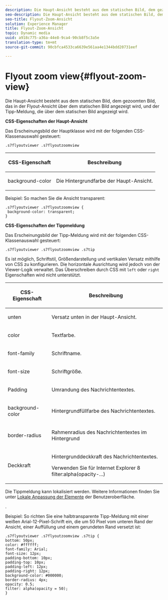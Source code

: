```yaml
---
description: Die Haupt-Ansicht besteht aus dem statischen Bild, dem gezoomten Bild, das in der Flyout-Ansicht über dem statischen Bild angezeigt wird, und der Tipp-Meldung, die über dem statischen Bild angezeigt wird.
seo-description: Die Haupt-Ansicht besteht aus dem statischen Bild, dem gezoomten Bild, das in der Flyout-Ansicht über dem statischen Bild angezeigt wird, und der Tipp-Meldung, die über dem statischen Bild angezeigt wird.
seo-title: Flyout-Zoom-Ansicht
solution: Experience Manager
title: Flyout-Zoom-Ansicht
topic: Dynamic media
uuid: a918c775-a36a-44e8-9ca4-90cb8f5c3a5e
translation-type: tm+mt
source-git-commit: 90cbfca4533ca6639e561aa4e1344bdd20731eef

---
```



# Flyout zoom view{#flyout-zoom-view}

Die Haupt-Ansicht besteht aus dem statischen Bild, dem gezoomten Bild, das in der Flyout-Ansicht über dem statischen Bild angezeigt wird, und der Tipp-Meldung, die über dem statischen Bild angezeigt wird.

<!--<a id="section_061E550C1C1D4DB2BD663A898895B38C"></a>-->

**CSS-Eigenschaften der Haupt-Ansicht**

Das Erscheinungsbild der Hauptklasse wird mit der folgenden CSS-Klassenauswahl gesteuert:

```
.s7flyoutviewer .s7flyoutzoomview
```

<table id="table_94EE3F5BBE4547C0B4943471CEE7EDE4"> 
 <thead> 
  <tr> 
   <th colname="col1" class="entry"> <p> CSS-Eigenschaft </p> </th> 
   <th colname="col2" class="entry"> <p>Beschreibung </p> </th> 
  </tr> 
 </thead>
 <tbody> 
  <tr> 
   <td colname="col1"> <p> <span class="codeph"> background-color </span> </p> </td> 
   <td colname="col2"> <p> Die Hintergrundfarbe der Haupt-Ansicht. </p> </td> 
  </tr> 
 </tbody> 
</table>

Beispiel: So machen Sie die Ansicht transparent:

```
.s7flyoutviewer .s7flyoutzoomview { 
 background-color: transparent; 
}
```

**CSS-Eigenschaften der Tippmeldung**

Das Erscheinungsbild der Tipp-Meldung wird mit der folgenden CSS-Klassenauswahl gesteuert:

```
.s7flyoutviewer .s7flyoutzoomview .s7tip
```

Es ist möglich, Schriftstil, Größendarstellung und vertikalen Versatz mithilfe von CSS zu konfigurieren. Die horizontale Ausrichtung wird jedoch von der Viewer-Logik verwaltet. Das Überschreiben durch CSS mit `left` oder `right` Eigenschaften wird nicht unterstützt.

<table id="table_DCF6B69A9D8C4DB7A10C4572F7484799"> 
 <thead> 
  <tr> 
   <th colname="col1" class="entry"> <p> CSS-Eigenschaft </p> </th> 
   <th colname="col2" class="entry"> <p>Beschreibung </p> </th> 
  </tr> 
 </thead>
 <tbody> 
  <tr> 
   <td colname="col1"> <p> <span class="codeph"> unten </span> </p> </td> 
   <td colname="col2"> <p>Versatz unten in der Haupt-Ansicht. </p> </td> 
  </tr> 
  <tr> 
   <td colname="col1"> <p> <span class="codeph"> color </span> </p> </td> 
   <td colname="col2"> <p>Textfarbe. </p> </td> 
  </tr> 
  <tr> 
   <td colname="col1"> <p> <span class="codeph"> font-family </span> </p> </td> 
   <td colname="col2"> <p>Schriftname. </p> </td> 
  </tr> 
  <tr> 
   <td colname="col1"> <p> <span class="codeph"> font-size </span> </p> </td> 
   <td colname="col2"> <p>Schriftgröße. </p> </td> 
  </tr> 
  <tr> 
   <td colname="col1"> <p> <span class="codeph"> Padding </span> </p> </td> 
   <td colname="col2"> <p>Umrandung des Nachrichtentextes. </p> </td> 
  </tr> 
  <tr> 
   <td colname="col1"> <p> <span class="codeph"> background-color </span> </p> </td> 
   <td colname="col2"> <p>Hintergrundfüllfarbe des Nachrichtentextes. </p> </td> 
  </tr> 
  <tr> 
   <td colname="col1"> <p> <span class="codeph"> border-radius </span> </p> </td> 
   <td colname="col2"> <p>Rahmenradius des Nachrichtentextes im Hintergrund </p> </td> 
  </tr> 
  <tr> 
   <td colname="col1"> <p> <span class="codeph"> Deckkraft </span> </p> </td> 
   <td colname="col2"> <p>Hintergrunddeckkraft des Nachrichtentextes. </p> <p>Verwenden Sie für Internet Explorer 8 <span class="codeph"> filter:alpha(opacity-...) </span> </p> </td> 
  </tr> 
 </tbody> 
</table>

Die Tippmeldung kann lokalisiert werden. Weitere Informationen finden Sie unter [Lokale Anpassung der Elemente](../../../c-html5-s7-aem-asset-viewers/c-html5-inlinezoom-viewer-about/c-html5-inlinezoom-viewer-localization.md#concept-6c8e58c611934e93ae3f211f46e15c27) der Benutzeroberfläche.

.

Beispiel: So richten Sie eine halbtransparente Tipp-Meldung mit einer weißen Arial-12-Pixel-Schrift ein, die um 50 Pixel vom unteren Rand der Ansicht, einer Auffüllung und einem gerundeten Rand versetzt ist:

```
.s7flyoutviewer .s7flyoutzoomview .s7tip { 
bottom: 50px; 
color: #ffffff; 
font-family: Arial; 
font-size: 12px; 
padding-bottom: 10px; 
padding-top: 10px; 
padding-left: 12px; 
padding-right: 12px; 
background-color: #000000; 
border-radius: 4px; 
opacity: 0.5; 
filter: alpha(opacity = 50); 
}
```

